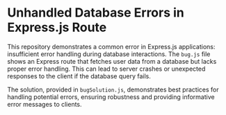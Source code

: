 # Unhandled Database Errors in Express.js Route

This repository demonstrates a common error in Express.js applications: insufficient error handling during database interactions. The `bug.js` file shows an Express route that fetches user data from a database but lacks proper error handling.  This can lead to server crashes or unexpected responses to the client if the database query fails.

The solution, provided in `bugSolution.js`, demonstrates best practices for handling potential errors, ensuring robustness and providing informative error messages to clients.